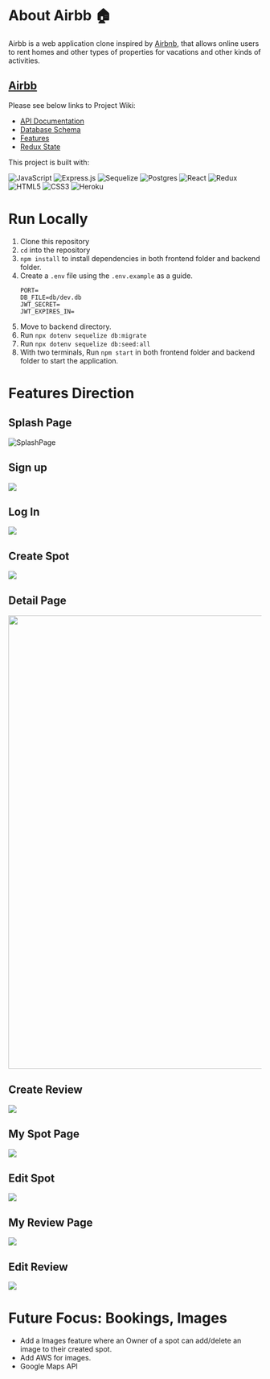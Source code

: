# About Airbb 🏠

Airbb is a web application clone inspired by [Airbnb](https://www.airbnb.com/), that allows online users to rent homes and other types of properties for vacations and other kinds of activities. 
## [Airbb](https://backend-project-airbb.herokuapp.com/)

Please see below links to Project Wiki:
* [API Documentation](https://github.com/kevykim/Airbb-project/wiki/API-Documentation)
* [Database Schema](https://github.com/kevykim/Airbb-project/wiki/Database-Schema)
* [Features](https://github.com/kevykim/Airbb-project/wiki/Features)
* [Redux State](https://github.com/kevykim/Airbb-project/wiki/Redux-State)

This project is built with:  

![JavaScript](https://img.shields.io/badge/javascript-%23323330.svg?style=for-the-badge&logo=javascript&logoColor=%23F7DF1E)
![Express.js](https://img.shields.io/badge/express.js-%23404d59.svg?style=for-the-badge&logo=express&logoColor=%2361DAFB)
![Sequelize](https://img.shields.io/badge/Sequelize-52B0E7?style=for-the-badge&logo=Sequelize&logoColor=white)
![Postgres](https://img.shields.io/badge/postgres-%23316192.svg?style=for-the-badge&logo=postgresql&logoColor=white)
![React](https://img.shields.io/badge/react-%2320232a.svg?style=for-the-badge&logo=react&logoColor=%2361DAFB)
![Redux](https://img.shields.io/badge/redux-%23593d88.svg?style=for-the-badge&logo=redux&logoColor=white)
![HTML5](https://img.shields.io/badge/html5-%23E34F26.svg?style=for-the-badge&logo=html5&logoColor=white)
![CSS3](https://img.shields.io/badge/css3-%231572B6.svg?style=for-the-badge&logo=css3&logoColor=white)
![Heroku](https://img.shields.io/badge/heroku-%23430098.svg?style=for-the-badge&logo=heroku&logoColor=white)


# Run Locally

1. Clone this repository
2. `cd` into the repository
3. `npm install` to install dependencies in both frontend folder and backend folder.
4. Create a `.env` file using the `.env.example` as a guide.
    ```
    PORT=
    DB_FILE=db/dev.db
    JWT_SECRET=
    JWT_EXPIRES_IN=
    ```
5. Move to backend directory.
6. Run `npx dotenv sequelize db:migrate` 
7. Run `npx dotenv sequelize db:seed:all`
8. With two terminals, Run `npm start` in both frontend folder and backend folder to start the application.

# Features Direction

## Splash Page
![SplashPage](./frontend/public/readmeimages/Airbb%20Splash1024_1.jpg)

## Sign up
<img src="./frontend/public/readmeimages/Airbb%20Signup.png"/>

## Log In
<img src='./frontend/public/readmeimages/Airbb%20Login.png'/>

## Create Spot
<img src='./frontend/public/readmeimages/Airbb%20CreateSpot.png'/>

## Detail Page
<img src="./frontend/public/readmeimages/Airbb%20Detail.jpg" height='900' width='900'/> 

## Create Review 
<img src='./frontend/public/readmeimages/Airbb%20CreateReview.png'/>

## My Spot Page
<img src="./frontend/public/readmeimages/Airbb%20myspot.png"/>

## Edit Spot
<img src="./frontend/public/readmeimages/Airbb%20Editspot.png "/>

## My Review Page
<img src='./frontend/public/readmeimages/Airbb%20myreview.png'/>

## Edit Review
<img src="./frontend/public/readmeimages/Airbb%20Editreview.png" />

# Future Focus: Bookings, Images

- Add a Images feature where an Owner of a spot can add/delete an image to their created spot.
- Add AWS for images.
- Google Maps API
